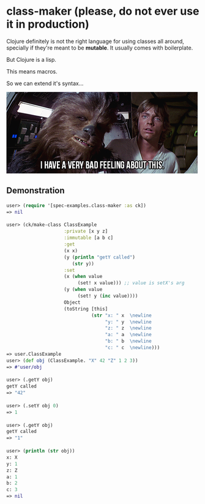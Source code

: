 # class-maker (please, do not ever use it in production)

Clojure definitely is not the right language for using classes all around, specially if they're meant to be **mutable**. It usually comes with boilerplate.

But Clojure is a lisp.

This means macros.

So we can extend it's syntax...

![I have a bad feeling...](ihaveabadfeeling_luke.gif)

## Demonstration

```clojure
user> (require '[spec-examples.class-maker :as ck])
=> nil

user> (ck/make-class ClassExample
                     :private [x y z]
                     :immutable [a b c]
                     :get
                     (x x)
                     (y (println "getY called")
                        (str y))
                     :set
                     (x (when value
                          (set! x value))) ;; value is setX's arg
                     (y (when value
                          (set! y (inc value))))
                     Object
                     (toString [this]
                               (str "x: " x  \newline
                                    "y: " y  \newline
                                    "z: " z  \newline
                                    "a: " a  \newline
                                    "b: " b  \newline
                                    "c: " c  \newline)))
=> user.ClassExample
user> (def obj (ClassExample. "X" 42 "Z" 1 2 3))
=> #'user/obj

user> (.getY obj)
getY called
=> "42"

user> (.setY obj 0)
=> 1

user> (.getY obj)
getY called
=> "1"

user> (println (str obj))
x: X
y: 1
z: Z
a: 1
b: 2
c: 3
=> nil
```

